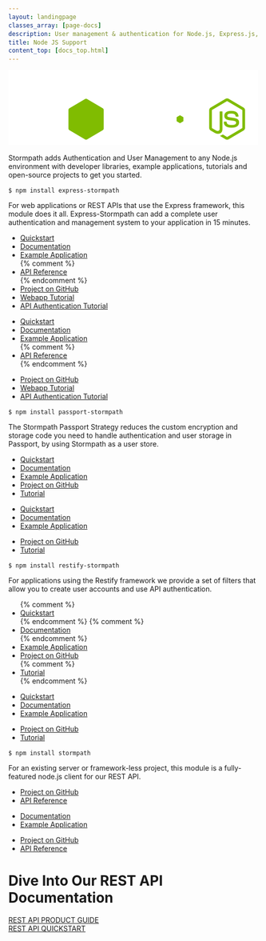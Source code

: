 ```yaml
---
layout: landingpage
classes_array: [page-docs]
description: User management & authentication for Node.js, Express.js, Passport & Restify apps. Complete set of Stormpath developer documentation & integration tools.
title: Node JS Support
content_top: [docs_top.html]
---
```

<div class="landingpage nodejs">

<div class="masthead nodejs-masthead">
  <div class="container">
    <div class="row">
      <div class="col-xs-12">
        <img class="img-responsive logo" src="/images/landingpage/nodejs/logo-nodejs.png">
      </div>
    </div>
  </div>
</div>

<div class="container">
  <div class="row">
    <div class="col-xs-12 intro-text">
      <p>Stormpath adds Authentication and User Management to any Node.js environment with developer libraries, example applications, tutorials and open-source projects to get you started.</p>
    </div>
  </div>
</div>

<div class="container">
  <div class="row">
    <div class="col-xs-12 col-sm-12">
      <div class="row">
        <div class="col-xs-12 col-sm-6">
          <div class="language-header lang1"></div>
          <pre><code>$ npm install express-stormpath</code></pre>
          <p class="body-copy">For web applications or REST APIs that use the Express framework, this module does it all. Express-Stormpath can add a complete user authentication and management system to your application in 15 minutes.</p>
            <div class="row">
              <div class="col-sm-12 visible-sm">
                <ul class="fa-ul">
                  <li><i class="fa-li fa fa-car"></i><a href="/nodejs/express/latest/setup.html">Quickstart</a></li>
                  <li><i class="fa-li fa fa-book"></i><a href="/nodejs/express/index.html">Documentation</a></li>
                  <li><i class="fa-li fa fa-code"></i><a href="https://stormpath.com/blog/making-expressjs-authentication-fun-again/">Example Application</a></li>
                  {% comment %}<li><i class="fa-li fa fa-file-text"></i><a href="#">API Reference</a></li>{% endcomment %}
                  <li><i class="fa-li fa fa-github"></i><a href="https://github.com/stormpath/express-stormpath">Project on GitHub</a></li>
                  <li><i class="fa-li fa fa-pencil"></i><a href="https://stormpath.com/blog/build-nodejs-express-stormpath-app/">Webapp Tutorial</a></li>
                  <li><i class="fa-li fa fa-pencil"></i><a href="/nodejs/express/latest/authentication.html#api-authentication-basic-auth">API Authentication Tutorial</a></li>
                </ul>
              </div>
              <div class="col-md-6 hidden-sm">
                <ul class="fa-ul">
                  <li><i class="fa-li fa fa-car"></i><a href="/nodejs/express/latest/setup.html">Quickstart</a></li>
                  <li><i class="fa-li fa fa-book"></i><a href="/nodejs/express/index.html">Documentation</a></li>
                  <li><i class="fa-li fa fa-code"></i><a href="https://stormpath.com/blog/making-expressjs-authentication-fun-again/">Example Application</a></li>
                  {% comment %}<li><i class="fa-li fa fa-file-text"></i><a href="#">API Reference</a></li>{% endcomment %}
                </ul>
              </div>
              <div class="col-md-6 hidden-sm">
                <ul class="fa-ul">
                  <li><i class="fa-li fa fa-github"></i><a href="https://github.com/stormpath/express-stormpath">Project on GitHub</a></li>
                  <li><i class="fa-li fa fa-pencil"></i><a href="https://stormpath.com/blog/build-nodejs-express-stormpath-app/">Webapp Tutorial</a></li>
                  <li><i class="fa-li fa fa-pencil"></i><a href="/nodejs/express/latest/authentication.html#api-authentication-basic-auth">API Authentication Tutorial</a></li>
                </ul>
              </div>
            </div>
        </div>
        <div class="col-xs-12 col-sm-6">
          <div class="language-header lang2"></div>
          <pre><code>$ npm install passport-stormpath</code></pre>
          <p class="body-copy">The Stormpath Passport Strategy reduces the custom encryption and storage code you need to handle authentication and user storage in Passport, by using Stormpath as a user store.</p>
            <div class="row">
              <div class="col-sm-12 visible-sm">
                <ul class="fa-ul">
                  <li><i class="fa-li fa fa-car"></i><a href="/nodejs/passport/quickstart.html">Quickstart</a></li>
                  <li><i class="fa-li fa fa-book"></i><a href="/nodejs/passport/index.html">Documentation</a></li>
                  <li><i class="fa-li fa fa-code"></i><a href="https://github.com/stormpath/stormpath-passport-express-sample">Example Application</a></li>
                  <li><i class="fa-li fa fa-github"></i><a href="https://github.com/stormpath/passport-stormpath">Project on GitHub</a></li>
                  <li><i class="fa-li fa fa-pencil"></i><a href="https://stormpath.com/blog/build-app-nodejs-express-passport-stormpath/">Tutorial</a></li>
                </ul>
              </div>
              <div class="col-md-6 hidden-sm">
                <ul class="fa-ul">
                  <li><i class="fa-li fa fa-car"></i><a href="/nodejs/passport/quickstart.html">Quickstart</a></li>
                  <li><i class="fa-li fa fa-book"></i><a href="/nodejs/passport/index.html">Documentation</a></li>
                  <li><i class="fa-li fa fa-code"></i><a href="https://github.com/stormpath/stormpath-passport-express-sample">Example Application</a></li>
                </ul>
              </div>
              <div class="col-md-6 hidden-sm">
                <ul class="fa-ul">
                  <li><i class="fa-li fa fa-github"></i><a href="https://github.com/stormpath/passport-stormpath">Project on GitHub</a></li>
                  <li><i class="fa-li fa fa-pencil"></i><a href="https://stormpath.com/blog/build-app-nodejs-express-passport-stormpath/">Tutorial</a></li>
                </ul>
              </div>
            </div>
        </div>
      </div>
      <div class="row">
        <div class="col-xs-12 col-sm-6">
          <div class="language-header lang4"></div>
          <pre><code>$ npm install restify-stormpath</code></pre>
          <p class="body-copy">For applications using the Restify framework we provide a set of filters that allow you to create user accounts and use API authentication.</p>
            <div class="row">
            <div class="col-sm-12">
                <ul class="fa-ul">
                  {% comment %}<li><i class="fa-li fa fa-car"></i><a href="#">Quickstart</a></li>{% endcomment %}
                  {% comment %}<li><i class="fa-li fa fa-book"></i><a href="#">Documentation</a></li>{% endcomment %}
                  <li><i class="fa-li fa fa-code"></i><a href="https://stormpath.com/blog/build-api-restify-stormpath/">Example Application</a></li>
                  <li><i class="fa-li fa fa-github"></i><a href="https://github.com/stormpath/stormpath-restify">Project on GitHub</a></li>
                  {% comment %}<li><i class="fa-li fa fa-pencil"></i><a href="#">Tutorial</a></li>{% endcomment %}
                </ul>
              </div>
              <div class="col-md-6 hidden">
                <ul class="fa-ul">
                  <li><i class="fa-li fa fa-car"></i><a href="#">Quickstart</a></li>
                  <li><i class="fa-li fa fa-book"></i><a href="#">Documentation</a></li>
                  <li><i class="fa-li fa fa-code"></i><a href="https://stormpath.com/blog/build-api-restify-stormpath/">Example Application</a></li>
                </ul>
              </div>
              <div class="col-md-6 hidden">
                <ul class="fa-ul">
                  <li><i class="fa-li fa fa-github"></i><a href="https://github.com/stormpath/stormpath-restify">Project on GitHub</a></li>
                  <li><i class="fa-li fa fa-pencil"></i><a href="#">Tutorial</a></li>
                </ul>
              </div>
            </div>
        </div>
        <div class="col-xs-12 col-sm-6">
          <div class="language-header lang5"></div>
          <pre><code>$ npm install stormpath</code></pre>
          <p class="body-copy">For an existing server or framework-less project, this module is a fully-featured node.js client for our REST API.</p>
            <div class="row">
            <div class="col-sm-12">
                <ul class="fa-ul">
                  <li><i class="fa-li fa fa-github"></i><a href="https://github.com/stormpath/stormpath-sdk-node">Project on GitHub</a></li>
                  <li><i class="fa-li fa fa-file-text"></i><a href="/nodejs/jsdoc/">API Reference</a></li>
                </ul>
              </div>
              <div class="col-md-6 hidden">
                <ul class="fa-ul">
                  <li><i class="fa-li fa fa-book"></i><a href="#">Documentation</a></li>
                  <li><i class="fa-li fa fa-code"></i><a href="#">Example Application</a></li>
                </ul>
              </div>
              <div class="col-md-6 hidden">
                <ul class="fa-ul">
                  <li><i class="fa-li fa fa-github"></i><a href="https://github.com/stormpath/stormpath-sdk-node">Project on GitHub</a></li>
                  <li><i class="fa-li fa fa-file-text"></i><a href="/nodejs/jsdoc/">API Reference</a></li>
                </ul>
              </div>
            </div>
        </div>
      </div>
    </div>
  </div>
</div>

<div class="footer-banner">
  <div class="container info">
    <div class="row">
      <div class="col-xs-12 col-sm-12">
        <h1>Dive Into Our REST API Documentation</h1>
          <div class="row">
            <div class="col-xs-12 col-sm-3 col-sm-offset-3">
              <a class="btn btn-default" href="/rest/product-guide" role="button">REST API PRODUCT GUIDE</a>
            </div>
            <div class="col-xs-12 col-sm-3">
              <a class="btn btn-default" href="/rest/quickstart" role="button">REST API QUICKSTART</a>
            </div>
          </div>
      </div>
    </div>
  </div>
</div>

</div>
